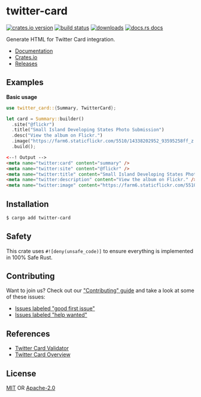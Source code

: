 # twitter-card
[![crates.io version][1]][2] [![build status][3]][4]
[![downloads][5]][6] [![docs.rs docs][7]][8]

Generate HTML for Twitter Card integration.

- [Documentation][8]
- [Crates.io][2]
- [Releases][releases]

## Examples
__Basic usage__
```rust
use twitter_card::{Summary, TwitterCard};

let card = Summary::builder()
  .site("@flickr")
  .title("Small Island Developing States Photo Submission")
  .desc("View the album on Flickr.")
  .image("https://farm6.staticflickr.com/5510/14338202952_93595258ff_z.jpg")
  .build();
```

```html
<--! Output -->
<meta name="twitter:card" content="summary" />
<meta name="twitter:site" content="@flickr" />
<meta name="twitter:title" content="Small Island Developing States Photo Submission" />
<meta name="twitter:description" content="View the album on Flickr." />
<meta name="twitter:image" content="https://farm6.staticflickr.com/5510/14338202952_93595258ff_z.jpg" />
```

## Installation
```sh
$ cargo add twitter-card
```

## Safety
This crate uses ``#![deny(unsafe_code)]`` to ensure everything is implemented in
100% Safe Rust.

## Contributing
Want to join us? Check out our ["Contributing" guide][contributing] and take a
look at some of these issues:

- [Issues labeled "good first issue"][good-first-issue]
- [Issues labeled "help wanted"][help-wanted]

## References
- [Twitter Card Validator](https://cards-dev.twitter.com/validator)
- [Twitter Card Overview](https://developer.twitter.com/en/docs/tweets/optimize-with-cards/overview/markup)

## License
[MIT](./LICENSE-MIT) OR [Apache-2.0](./LICENSE-APACHE)

[1]: https://img.shields.io/crates/v/twitter-card.svg?style=flat-square
[2]: https://crates.io/crates/twitter-card
[3]: https://img.shields.io/travis/http-rs/twitter-card/main.svg?style=flat-square
[4]: https://travis-ci.org/http-rs/twitter-card
[5]: https://img.shields.io/crates/d/twitter-card.svg?style=flat-square
[6]: https://crates.io/crates/twitter-card
[7]: https://img.shields.io/badge/docs-latest-blue.svg?style=flat-square
[8]: https://docs.rs/twitter-card

[releases]: https://github.com/http-rs/twitter-card/releases
[contributing]: https://github.com/http-rs/twitter-card/blob/main.github/CONTRIBUTING.md
[good-first-issue]: https://github.com/http-rs/twitter-card/labels/good%20first%20issue
[help-wanted]: https://github.com/http-rs/twitter-card/labels/help%20wanted
